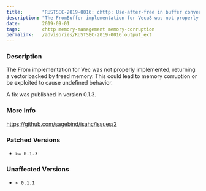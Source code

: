 ```yaml
---
title:       "RUSTSEC-2019-0016: chttp: Use-after-free in buffer conversion implementation"
description: "The FromBuffer implementation for Vecu8 was not properly implemented, returning a vector backed by freed memory. This could lead to memory corruption or be exploited to cause undefined behavior.  A fix was published in version 0.1.3."
date:        2019-09-01
tags:        chttp memory-management memory-corruption
permalink:   /advisories/RUSTSEC-2019-0016:output_ext
---
```


### Description

The From<Buffer> implementation for Vec<u8> was not properly implemented,
returning a vector backed by freed memory. This could lead to memory corruption
or be exploited to cause undefined behavior.
 
A fix was published in version 0.1.3.

### More Info

<https://github.com/sagebind/isahc/issues/2>

### Patched Versions

- `>= 0.1.3`



### Unaffected Versions

- `< 0.1.1`
